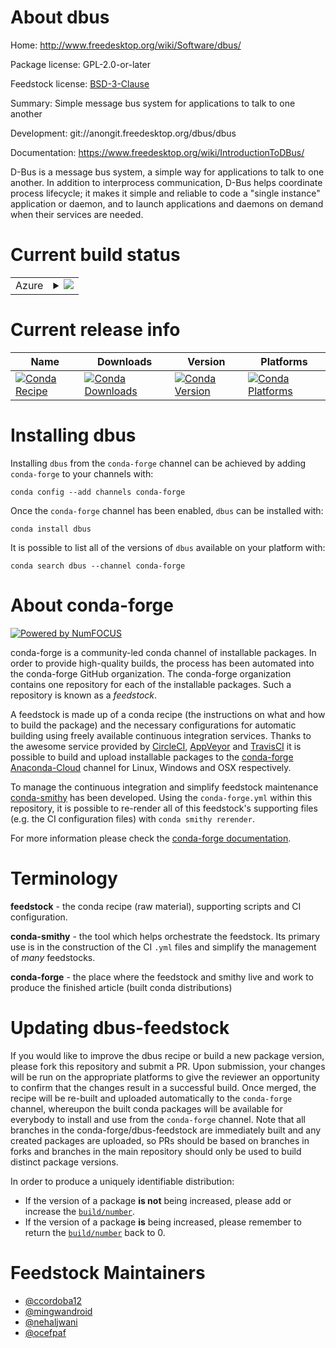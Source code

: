 About dbus
==========

Home: http://www.freedesktop.org/wiki/Software/dbus/

Package license: GPL-2.0-or-later

Feedstock license: [BSD-3-Clause](https://github.com/conda-forge/dbus-feedstock/blob/master/LICENSE.txt)

Summary: Simple message bus system for applications to talk to one another

Development: git://anongit.freedesktop.org/dbus/dbus

Documentation: https://www.freedesktop.org/wiki/IntroductionToDBus/

D-Bus is a message bus system, a simple way for applications
to talk to one another. In addition to interprocess communication, D-Bus helps
coordinate process lifecycle; it makes it simple and reliable to code a "single
instance" application or daemon, and to launch applications and daemons on
demand when their services are needed.


Current build status
====================


<table>
    
  <tr>
    <td>Azure</td>
    <td>
      <details>
        <summary>
          <a href="https://dev.azure.com/conda-forge/feedstock-builds/_build/latest?definitionId=224&branchName=master">
            <img src="https://dev.azure.com/conda-forge/feedstock-builds/_apis/build/status/dbus-feedstock?branchName=master">
          </a>
        </summary>
        <table>
          <thead><tr><th>Variant</th><th>Status</th></tr></thead>
          <tbody><tr>
              <td>linux_64</td>
              <td>
                <a href="https://dev.azure.com/conda-forge/feedstock-builds/_build/latest?definitionId=224&branchName=master">
                  <img src="https://dev.azure.com/conda-forge/feedstock-builds/_apis/build/status/dbus-feedstock?branchName=master&jobName=linux&configuration=linux_64_" alt="variant">
                </a>
              </td>
            </tr><tr>
              <td>linux_aarch64</td>
              <td>
                <a href="https://dev.azure.com/conda-forge/feedstock-builds/_build/latest?definitionId=224&branchName=master">
                  <img src="https://dev.azure.com/conda-forge/feedstock-builds/_apis/build/status/dbus-feedstock?branchName=master&jobName=linux&configuration=linux_aarch64_" alt="variant">
                </a>
              </td>
            </tr><tr>
              <td>linux_ppc64le</td>
              <td>
                <a href="https://dev.azure.com/conda-forge/feedstock-builds/_build/latest?definitionId=224&branchName=master">
                  <img src="https://dev.azure.com/conda-forge/feedstock-builds/_apis/build/status/dbus-feedstock?branchName=master&jobName=linux&configuration=linux_ppc64le_" alt="variant">
                </a>
              </td>
            </tr><tr>
              <td>osx_64</td>
              <td>
                <a href="https://dev.azure.com/conda-forge/feedstock-builds/_build/latest?definitionId=224&branchName=master">
                  <img src="https://dev.azure.com/conda-forge/feedstock-builds/_apis/build/status/dbus-feedstock?branchName=master&jobName=osx&configuration=osx_64_" alt="variant">
                </a>
              </td>
            </tr><tr>
              <td>osx_arm64</td>
              <td>
                <a href="https://dev.azure.com/conda-forge/feedstock-builds/_build/latest?definitionId=224&branchName=master">
                  <img src="https://dev.azure.com/conda-forge/feedstock-builds/_apis/build/status/dbus-feedstock?branchName=master&jobName=osx&configuration=osx_arm64_" alt="variant">
                </a>
              </td>
            </tr>
          </tbody>
        </table>
      </details>
    </td>
  </tr>
</table>

Current release info
====================

| Name | Downloads | Version | Platforms |
| --- | --- | --- | --- |
| [![Conda Recipe](https://img.shields.io/badge/recipe-dbus-green.svg)](https://anaconda.org/conda-forge/dbus) | [![Conda Downloads](https://img.shields.io/conda/dn/conda-forge/dbus.svg)](https://anaconda.org/conda-forge/dbus) | [![Conda Version](https://img.shields.io/conda/vn/conda-forge/dbus.svg)](https://anaconda.org/conda-forge/dbus) | [![Conda Platforms](https://img.shields.io/conda/pn/conda-forge/dbus.svg)](https://anaconda.org/conda-forge/dbus) |

Installing dbus
===============

Installing `dbus` from the `conda-forge` channel can be achieved by adding `conda-forge` to your channels with:

```
conda config --add channels conda-forge
```

Once the `conda-forge` channel has been enabled, `dbus` can be installed with:

```
conda install dbus
```

It is possible to list all of the versions of `dbus` available on your platform with:

```
conda search dbus --channel conda-forge
```


About conda-forge
=================

[![Powered by NumFOCUS](https://img.shields.io/badge/powered%20by-NumFOCUS-orange.svg?style=flat&colorA=E1523D&colorB=007D8A)](http://numfocus.org)

conda-forge is a community-led conda channel of installable packages.
In order to provide high-quality builds, the process has been automated into the
conda-forge GitHub organization. The conda-forge organization contains one repository
for each of the installable packages. Such a repository is known as a *feedstock*.

A feedstock is made up of a conda recipe (the instructions on what and how to build
the package) and the necessary configurations for automatic building using freely
available continuous integration services. Thanks to the awesome service provided by
[CircleCI](https://circleci.com/), [AppVeyor](https://www.appveyor.com/)
and [TravisCI](https://travis-ci.com/) it is possible to build and upload installable
packages to the [conda-forge](https://anaconda.org/conda-forge)
[Anaconda-Cloud](https://anaconda.org/) channel for Linux, Windows and OSX respectively.

To manage the continuous integration and simplify feedstock maintenance
[conda-smithy](https://github.com/conda-forge/conda-smithy) has been developed.
Using the ``conda-forge.yml`` within this repository, it is possible to re-render all of
this feedstock's supporting files (e.g. the CI configuration files) with ``conda smithy rerender``.

For more information please check the [conda-forge documentation](https://conda-forge.org/docs/).

Terminology
===========

**feedstock** - the conda recipe (raw material), supporting scripts and CI configuration.

**conda-smithy** - the tool which helps orchestrate the feedstock.
                   Its primary use is in the construction of the CI ``.yml`` files
                   and simplify the management of *many* feedstocks.

**conda-forge** - the place where the feedstock and smithy live and work to
                  produce the finished article (built conda distributions)


Updating dbus-feedstock
=======================

If you would like to improve the dbus recipe or build a new
package version, please fork this repository and submit a PR. Upon submission,
your changes will be run on the appropriate platforms to give the reviewer an
opportunity to confirm that the changes result in a successful build. Once
merged, the recipe will be re-built and uploaded automatically to the
`conda-forge` channel, whereupon the built conda packages will be available for
everybody to install and use from the `conda-forge` channel.
Note that all branches in the conda-forge/dbus-feedstock are
immediately built and any created packages are uploaded, so PRs should be based
on branches in forks and branches in the main repository should only be used to
build distinct package versions.

In order to produce a uniquely identifiable distribution:
 * If the version of a package **is not** being increased, please add or increase
   the [``build/number``](https://conda.io/docs/user-guide/tasks/build-packages/define-metadata.html#build-number-and-string).
 * If the version of a package **is** being increased, please remember to return
   the [``build/number``](https://conda.io/docs/user-guide/tasks/build-packages/define-metadata.html#build-number-and-string)
   back to 0.

Feedstock Maintainers
=====================

* [@ccordoba12](https://github.com/ccordoba12/)
* [@mingwandroid](https://github.com/mingwandroid/)
* [@nehaljwani](https://github.com/nehaljwani/)
* [@ocefpaf](https://github.com/ocefpaf/)


<!-- dummy commit to enable rerendering -->

